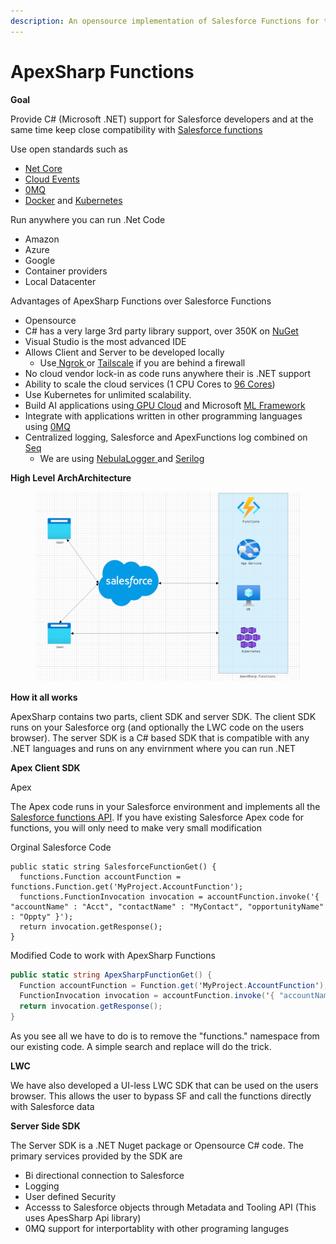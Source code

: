 ```yaml
---
description: An opensource implementation of Salesforce Functions for the C# community.
---
```


# ApexSharp Functions

**Goal**

Provide C# (Microsoft .NET) support for Salesforce developers and at the same time keep close compatibility with [Salesforce functions ](https://developer.salesforce.com/docs/platform/functions/overview)

Use open standards such as

* [Net Core](https://dotnet.microsoft.com/en-us/)
* [Cloud Events](https://cloudevents.io/)
* [0MQ](https://zeromq.org/)
* [Docker](https://www.docker.com/) and [Kubernetes ](https://kubernetes.io/)

Run anywhere you can run .Net Code

* Amazon
* Azure
* Google
* Container providers
* Local Datacenter&#x20;

Advantages of ApexSharp Functions over Salesforce Functions&#x20;

* Opensource&#x20;
* C# has a very large 3rd party library support, over 350K on [NuGet](https://www.nuget.org/)
* Visual Studio is the most advanced IDE&#x20;
* Allows Client and Server to be developed locally
  * Use[ Ngrok ](https://ngrok.com/product/secure-tunnels)or [Tailscale](https://tailscale.com/pricing/) if you are behind a firewall
* No cloud vendor lock-in as code runs anywhere their is .NET support
* Ability to scale the cloud services (1 CPU Cores to [96 Cores](https://www.amd.com/en/products/cpu/amd-epyc-9654p))
* Use Kubernetes for unlimited scalability.&#x20;
* Build AI applications using[ GPU Cloud](https://lambdalabs.com/service/gpu-cloud) and Microsoft [ML Framework](https://learn.microsoft.com/en-us/dotnet/machine-learning/)
* Integrate with applications written in other programming languages using [0MQ](https://zeromq.org/)
* Centralized logging, Salesforce and ApexFunctions log combined on [Seq](https://datalust.co/seq)&#x20;
  * We are using [NebulaLogger ](https://github.com/jongpie/NebulaLogger)and [Serilog](https://serilog.net/)



**High Level ArchArchitecture**

<figure><img src="../.gitbook/assets/image.png" alt=""><figcaption></figcaption></figure>

**How it all works**

ApexSharp contains two parts, client SDK and server SDK. The client SDK runs on your Salesforce org (and optionally the LWC code on the users browser). The server SDK is a C# based SDK that is compatible with any .NET languages and runs on any envirnment where you can run .NET&#x20;

**Apex Client SDK**

Apex

The Apex code runs in your Salesforce environment and implements all the [Salesforce functions API](https://developer.salesforce.com/docs/atlas.en-us.apexref.meta/apexref/apex\_namespace\_functions.htm). If you have existing Salesforce Apex code for functions, you will only need to make very small modification

Orginal Salesforce Code

```apex
public static string SalesforceFunctionGet() {
  functions.Function accountFunction = functions.Function.get('MyProject.AccountFunction');
  functions.FunctionInvocation invocation = accountFunction.invoke('{ "accountName" : "Acct", "contactName" : "MyContact", "opportunityName" : "Oppty" }');
  return invocation.getResponse();     
}
```

Modified Code to work with ApexSharp Functions

```csharp
public static string ApexSharpFunctionGet() {
  Function accountFunction = Function.get('MyProject.AccountFunction');
  FunctionInvocation invocation = accountFunction.invoke('{ "accountName" : "Acct", "contactName" : "MyContact", "opportunityName" : "Oppty" }');
  return invocation.getResponse();     
}
```

As you see all we have to do is to remove the "functions." namespace from our existing code. A simple search and replace will do the trick.&#x20;



**LWC**

We have also developed a UI-less LWC SDK that can be used on the users browser. This allows the user to bypass SF and call the functions directly with Salesforce data



**Server Side SDK**

The Server SDK is a .NET Nuget package or Opensource C# code. The primary services provided by the SDK are&#x20;

* Bi directional connection to Salesforce
* Logging&#x20;
* User defined Security
* Accesss to Salesforce objects through Metadata and Tooling API (This uses ApesSharp Api library)
* 0MQ support for interportablity with other programing languges

